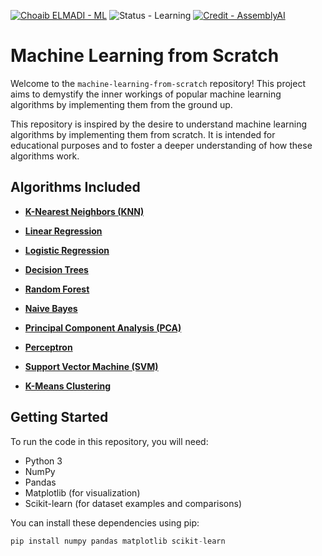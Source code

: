 [![Choaib ELMADI - ML](https://img.shields.io/badge/Choaib_ELMADI-ML-8800dd)](https://elmadichoaib.vercel.app) ![Status - Learning](https://img.shields.io/badge/Status-Learning-2bd729) [![Credit - AssemblyAI](https://img.shields.io/badge/Credit-AssemblyAI-3b8af2)](https://www.assemblyai.com)

# Machine Learning from Scratch

Welcome to the `machine-learning-from-scratch` repository! This project aims to demystify the inner workings of popular machine learning algorithms by implementing them from the ground up.

This repository is inspired by the desire to understand machine learning algorithms by implementing them from scratch. It is intended for educational purposes and to foster a deeper understanding of how these algorithms work.

## Algorithms Included

- [**K-Nearest Neighbors (KNN)**](./K-Nearest%20Neighbors)

- [**Linear Regression**](./Linear%20Regression)

- [**Logistic Regression**](./Logistic%20Regression)

- [**Decision Trees**](./README.md)

- [**Random Forest**](./README.md)

- [**Naive Bayes**](./README.md)

- [**Principal Component Analysis (PCA)**](./README.md)

- [**Perceptron**](./README.md)

- [**Support Vector Machine (SVM)**](./README.md)

- [**K-Means Clustering**](./README.md)

## Getting Started

To run the code in this repository, you will need:

- Python 3
- NumPy
- Pandas
- Matplotlib (for visualization)
- Scikit-learn (for dataset examples and comparisons)

You can install these dependencies using pip:

```python
pip install numpy pandas matplotlib scikit-learn
```

